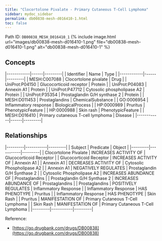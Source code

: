 ```yaml
---
title: "Clocortolone Pivalate - Primary Cutaneous T-Cell Lymphoma"
sidebar: mydoc_sidebar
permalink: db00838-mesh-d016410-1.html
toc: false 
---
```



Path ID: `DB00838_MESH_D016410_1`
{% include image.html url="images/db00838-mesh-d016410-1.png" file="db00838-mesh-d016410-1.png" alt="db00838-mesh-d016410-1" %}

## Concepts

|------------|------|---------|
| Identifier | Name | Type    |
|------------|------|---------|
| MESH:C007088 | Clocortolone pivalate | Drug |
| UniProt:P04150 | Glucocorticoid receptor | Protein |
| UniProt:P04083 | Annexin A1 | Protein |
| UniProt:P47712 | Cytosolic phospholipase A2 | Protein |
| UniProt:P35354 | Prostaglandin G/H synthase 2 | Protein |
| MESH:D011453 | Prostaglandins | ChemicalSubstance |
| GO:0006954 | Inflammatory response | BiologicalProcess |
| HP:0000989 | Pruritus | PhenotypicFeature |
| HP:0000988 | Skin rash | PhenotypicFeature |
| MESH:D016410 | Primary cutaneous T-cell lymphoma | Disease |
|------------|------|---------|

## Relationships

|---------|-----------|---------|
| Subject | Predicate | Object  |
|---------|-----------|---------|
| Clocortolone Pivalate | INCREASES ACTIVITY OF | Glucocorticoid Receptor |
| Glucocorticoid Receptor | INCREASES ACTIVITY OF | Annexin A1 |
| Annexin A1 | DECREASES ACTIVITY OF | Cytosolic Phospholipase A2 |
| Annexin A1 | NEGATIVELY REGULATES | Prostaglandin G/H Synthase 2 |
| Cytosolic Phospholipase A2 | INCREASES ABUNDANCE OF | Prostaglandins |
| Prostaglandin G/H Synthase 2 | INCREASES ABUNDANCE OF | Prostaglandins |
| Prostaglandins | POSITIVELY REGULATES | Inflammatory Response |
| Inflammatory Response | HAS PHENOTYPE | Pruritus |
| Inflammatory Response | HAS PHENOTYPE | Skin Rash |
| Pruritus | MANIFESTATION OF | Primary Cutaneous T-Cell Lymphoma |
| Skin Rash | MANIFESTATION OF | Primary Cutaneous T-Cell Lymphoma |
|---------|-----------|---------|

Reference: 
  - [https://go.drugbank.com/drugs/DB00838](https://go.drugbank.com/drugs/DB00838)
